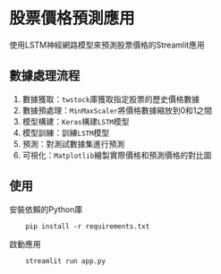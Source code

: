 # 股票價格預測應用
使用LSTM神經網路模型來預測股票價格的Streamlit應用  

## 數據處理流程

1. 數據獲取：`twstock`庫獲取指定股票的歷史價格數據
2. 數據預處理：`MinMaxScaler`將價格數據縮放到0和1之間
3. 模型構建：`Keras`構建`LSTM`模型
4. 模型訓練：訓練`LSTM`模型
5. 預測：對測試數據集進行預測
6. 可視化：`Matplotlib`繪製實際價格和預測價格的對比圖

## 使用

安裝依賴的Python庫
```
    pip install -r requirements.txt
```

啟動應用
```
    streamlit run app.py
```


